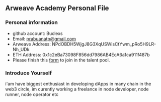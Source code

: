 ## Arweave Academy Personal File

### Personal information

- github account: Buclexs
- Email: prabuanatp@gmail.com
- Arweave Address: NPdOBDH5WjgJ8G3XqUSWlsCtYwm_pRo5H9LR-Nh_UDk
- ETH Address: 0x1c2eBa73098F856dd7986AB4EcA6a1ca911f487b
- Please finish this [form](https://docs.google.com/forms/d/e/1FAIpQLSfWA5fIIcBgmRppm3jNz5vmf9Mai_QMVil-2pO4r7YKn_Zhtw/viewform?usp=sf_link) to join in the talent pool.

### Introduce Yourself
 i'am have biggest enthusiast in developing dApps in many chain in the web3 circle, im curently working a freelance in node developer, node runner, node operator etc
